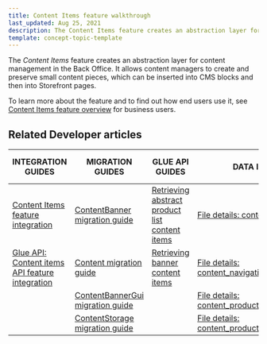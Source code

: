 ```yaml
---
title: Content Items feature walkthrough
last_updated: Aug 25, 2021
description: The Content Items feature creates an abstraction layer for content management in the Back Office.
template: concept-topic-template
---
```


The _Content Items_ feature creates an abstraction layer for content management in the Back Office. It allows content managers to create and preserve small content pieces, which can be inserted into CMS blocks and then into Storefront pages.

To learn more about the feature and to find out how end users use it, see [Content Items feature overview](/docs/scos/user/features/{{page.version}}/content-items-feature-overview.html) for business users.

## Related Developer articles

| INTEGRATION GUIDES  | MIGRATION GUIDES | GLUE API GUIDES | DATA IMPORT | TUTORIALS AND HOWTOS | REFERENCES |
|---|---|---|---|---|---|
| [Content Items feature integration](/docs/scos/dev/feature-integration-guides/{{page.version}}/content-items-feature-integration.html) |  [ContentBanner migration guide](/docs/scos/dev/module-migration-guides/migration-guide-contentbanner.html) | [Retrieving abstract product list content items](/docs/scos/dev/glue-api-guides/{{page.version}}/retrieving-content-items/retrieving-abstract-product-list-content-items.html) | [File details: content_banner.csv](/docs/scos/dev/data-import/{{page.version}}/data-import-categories/content-management/file-details-content-banner.csv.html) | [HowTo - Create a custom content item](/docs/scos/dev/tutorials-and-howtos/howtos/feature-howtos/cms/howto-create-a-custom-content-item.html) | [Content item types: module relations](/docs/scos/dev/feature-walkthroughs/202108.0/content-items-feature-walkthrough/content-item-types-module-relations.html)  |  |
| [Glue API: Content items API feature integration](/docs/scos/dev/feature-integration-guides/{{page.version}}/glue-api/glue-api-content-items-api-feature-integration.html) | [Content migration guide](/docs/scos/dev/module-migration-guides/migration-guide-content.html) | [Retrieving banner content items](/docs/scos/dev/glue-api-guides/{{page.version}}/retrieving-content-items/retrieving-banner-content-items.html) | [File details: content_navigation.csv](/docs/scos/dev/data-import/{{page.version}}/data-import-categories/content-management/file-details-content-navigation.csv.html) |  |  |
|  | [ContentBannerGui migration guide](/docs/scos/dev/module-migration-guides/migration-guide-contentbannergui.html) |  | [File details: content_product_abstract_list.csv](/docs/scos/dev/data-import/{{page.version}}/data-import-categories/content-management/file-details-content-product-abstract-list.csv.html) |  |  |
|  | [ContentStorage migration guide](/docs/scos/dev/module-migration-guides/migration-guide-contentstorage.html) |  | [File details: content_product_set.csv](/docs/scos/dev/data-import/{{page.version}}/data-import-categories/content-management/file-details-content-product-set.csv.html) |  |  |

